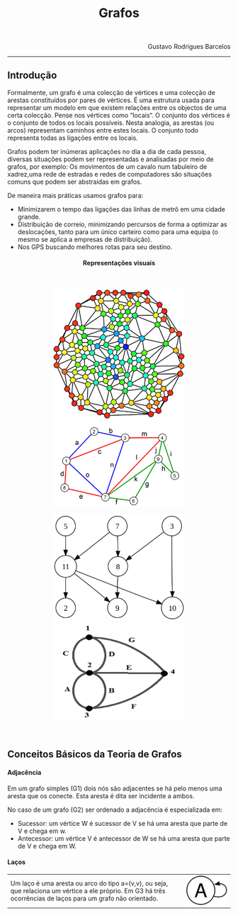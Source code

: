 <h1 align="center">Grafos</h1>
<br/>
<p align="right">Gustavo Rodrigues Barcelos</p>

---

<h2>Introdução</h2>

<p>Formalmente, um grafo é uma colecção de vértices e uma colecção de arestas
  constituídos por pares de vértices.
  É uma estrutura usada para representar um modelo em que
  existem relações entre os objectos de uma certa colecção. Pense nos vértices como “locais“. O conjunto dos vértices é o conjunto de todos
  os locais possíveis.
   Nesta analogia, as arestas (ou arcos) representam caminhos entre estes locais.
  O conjunto todo representa todas as ligações entre os locais.</p>
<p>Grafos podem ter inúmeras aplicações no dia a dia de cada pessoa, diversas situações
podem ser representadas e analisadas por meio de grafos, por exemplo:
Os movimentos de um cavalo num tabuleiro de xadrez,uma rede de estradas e redes de computadores
 são situações comuns que podem ser abstraidas em grafos.</p>
 <p>De maneira mais práticas usamos grafos para:</p>
 <ul>
   <li>Minimizarem o tempo das ligações das linhas de metrô em uma cidade grande.</li>
   <li>Distribuição de correio, minimizando percursos de forma a optimizar as deslocações, tanto para um único carteiro como para uma equipa (o mesmo se aplica a empresas de distribuição).</li>
   <li>Nos GPS buscando melhores rotas para seu destino.</li>
 </ul>

 <h4 align="center">Representações visuais</h4>
 <br />
 <p align="center">
   <img src="Imagens/Introducao/Grafo1.png" width="300"/>
   <img src="Imagens/Introducao/Grafo2.png" width="300"/>
 </p>
 <p align="center">
   <img src="Imagens/Introducao/Grafo3.png" width="300"/>
   <img src="Imagens/Introducao/Grafo4.png" width="300"/>
 </p>

<br/>
<h2>Conceitos Básicos da Teoria de Grafos</h2>

<h4>Adjacência</h4>
<p>Em um grafo simples (G1) dois nós são adjacentes se há pelo menos uma aresta
que os conecte. Esta aresta é dita ser incidente a ambos.

No caso de um grafo (G2) ser ordenado a adjacência é especializada em:</p>
<ul>
  <li>Sucessor: um vértice W é sucessor de V se há uma aresta que parte de V e chega em w.</li>
  <li>Antecessor: um vértice V é antecessor de W se há uma aresta que parte de V e chega em W.</li>
</ul>

<h4>Laços</h4>
<table>
  <tr>
    <td>Um laço é uma aresta ou arco do tipo a=(v,v), ou seja, que relaciona um vértice a ele próprio. Em G3 há três ocorrências de laços para um grafo não orientado.</td>
    <td> <img src="Imagens/Laco.png" width="300" /> </td>
  </tr>
</table>
